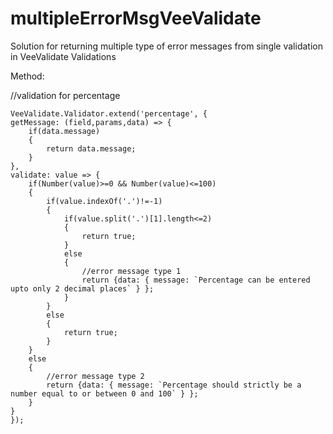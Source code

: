 # multipleErrorMsgVeeValidate
Solution for returning multiple type of error messages from single validation in VeeValidate Validations 


Method:

//validation for percentage



	VeeValidate.Validator.extend('percentage', {
	getMessage: (field,params,data) => {
		if(data.message)
		{
			return data.message;
		}
	},
	validate: value => {
		if(Number(value)>=0 && Number(value)<=100)
		{
			if(value.indexOf('.')!=-1)
			{
				if(value.split('.')[1].length<=2)
				{
					return true;
				}
				else
				{
					//error message type 1
					return {data: { message: `Percentage can be entered upto only 2 decimal places` } };
				}
			}
			else
			{
				return true;
			}
		}
		else
		{
			//error message type 2
			return {data: { message: `Percentage should strictly be a number equal to or between 0 and 100` } };
		}  
	}
  	});
